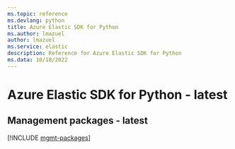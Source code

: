 ```yaml
---
ms.topic: reference
ms.devlang: python
title: Azure Elastic SDK for Python
ms.author: lmazuel
author: lmazuel
ms.service: elastic
description: Reference for Azure Elastic SDK for Python
ms.data: 10/18/2022
---
```

# Azure Elastic SDK for Python - latest

## Management packages - latest
[!INCLUDE [mgmt-packages](elastic-mgmt-index.md)]
